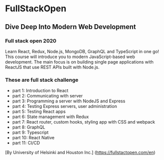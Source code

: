 # FullStackOpen

## Dive Deep Into Modern Web Development

### Full stack open 2020

Learn React, Redux, Node.js, MongoDB, GraphQL and TypeScript in one go! This course will introduce you to modern JavaScript-based web development. The main focus is on building single page applications with ReactJS that use REST APIs built with Node.js.

### These are full stack challenge
  
  * part 1: Introduction to React
  * part 2: Communicating with server
  * part 3: Programming a server with NodeJS and Express
  * part 4: Testing Express servers, user administration
  * part 5: Testing React apps
  * part 6: State management with Redux
  * part 7: React router, custom hooks, styling app with CSS and webpack
  * part 8: GraphQL
  * part 9: Typescript
  * part 10: React Native
  * part 11: CI/CD

[By University of Helsinki and Houston Inc.] (https://fullstactopen.com/en)